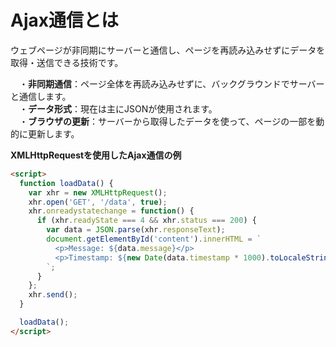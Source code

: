 # Ajax通信とは
ウェブページが非同期にサーバーと通信し、ページを再読み込みせずにデータを取得・送信できる技術です。  
  
　・**非同期通信**：ページ全体を再読み込みせずに、バックグラウンドでサーバーと通信します。  
　・**データ形式**：現在は主にJSONが使用されます。  
　・**ブラウザの更新**：サーバーから取得したデータを使って、ページの一部を動的に更新します。  
  
**XMLHttpRequestを使用したAjax通信の例**
```html
<script>
  function loadData() {
    var xhr = new XMLHttpRequest();
    xhr.open('GET', '/data', true);
    xhr.onreadystatechange = function() {
      if (xhr.readyState === 4 && xhr.status === 200) {
        var data = JSON.parse(xhr.responseText);
        document.getElementById('content').innerHTML = `
          <p>Message: ${data.message}</p>
          <p>Timestamp: ${new Date(data.timestamp * 1000).toLocaleString()}</p>
        `;
      }
    };
    xhr.send();
  }

  loadData();
</script>
```

